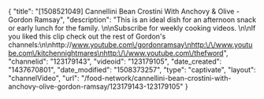 {
    "title": "[1508521049] Cannellini Bean Crostini With Anchovy & Olive - Gordon Ramsay",
    "description": "This is an ideal dish for an afternoon snack or early lunch for the family. \n\nSubscribe for weekly cooking videos. \n\nIf you liked this clip check out the rest of Gordon's channels:\n\nhttp:\/\/www.youtube.com\/gordonramsay\nhttp:\/\/www.youtube.com\/kitchennightmares\nhttp:\/\/www.youtube.com\/thefword",
    "channelid": "123179143",
    "videoid": "123179105",
    "date_created": "1437670801",
    "date_modified": "1508373257",
    "type": "captivate",
    "layout": "channelVideo",
    "url": "\/food-network\/cannellini-bean-crostini-with-anchovy-olive-gordon-ramsay\/123179143-123179105"
}